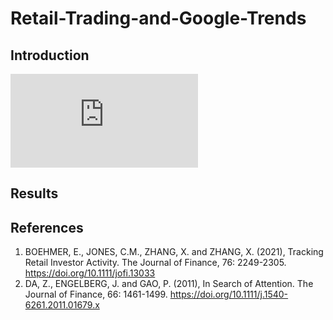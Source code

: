 # Retail-Trading-and-Google-Trends
## Introduction
![equation](https://latex.codecogs.com/svg.latex?%5Cbg_white%20Y_%7Bi%2Ct%7D%3D%5Cbeta%20_%7B0%7D&plus;%5Cbeta%20_%7B1%7DX_%7B0%2Ci%2Ct-1%7D&plus;%5Csum_%7Bk%3D1%7D%5E%7BK%7D%5Clambda%20_%7Bk%7DX_%7Bk%2Ci%2Ct-1%7D&plus;%5Cvarepsilon%20_%7Bi%2Ct%7D)
## Results

## References
1. BOEHMER, E., JONES, C.M., ZHANG, X. and ZHANG, X. (2021), Tracking Retail Investor Activity. The Journal of Finance, 76: 2249-2305. https://doi.org/10.1111/jofi.13033
2. DA, Z., ENGELBERG, J. and GAO, P. (2011), In Search of Attention. The Journal of Finance, 66: 1461-1499. https://doi.org/10.1111/j.1540-6261.2011.01679.x
